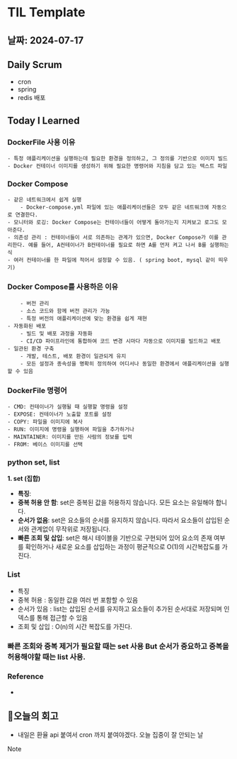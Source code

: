 # TIL Template

## 날짜: 2024-07-17

## Daily Scrum
- cron
- spring
- redis 배포

## Today I Learned

### DockerFile 사용 이유    
    - 특정 애플리케이션을 실행하는데 필요한 환경을 정의하고, 그 정의를 기반으로 이미지 빌드
    - Docker 컨테이너 이미지를 생성하기 위해 필요한 명령어와 지침을 담고 있는 텍스트 파일

### Docker Compose
    - 같은 네트워크에서 쉽게 실행
        - Docker-compose.yml 파일에 있는 애플리케이션들은 모두 같은 네트워크에 자동으로 연결한다.
    - 모니터와 로깅: Docker Compose는 컨테이너들이 어떻게 돌아가는지 지켜보고 로그도 모아준다.
    - 의존성 관리 : 컨테이너들이 서로 의존하는 관계가 있으면, Docker Compose가 이를 관리한다. 예를 들어, A컨테이너가 B컨테이너를 필요로 하면 A를 먼저 켜고 나서 B를 실행하는 식
    - 여러 컨테이너를 한 파일에 적어서 설정할 수 있음. ( spring boot, mysql 같이 띄우기)
    
### Docker Compose를 사용하은 이유
        - 버전 관리
        - 소스 코드와 함께 버전 관리가 가능
        - 특정 버전의 애플리케이션에 맞는 환경을 쉽게 재현
    - 자동화된 배포
        - 빌드 및 배포 과정을 자동화
        - CI/CD 파이프라인에 통합하여 코드 변경 시마다 자동으로 이미지를 빌드하고 배포
    - 일관된 환경 구축
        - 개발, 테스트, 배포 환경이 일관되게 유지
        - 모든 설정과 종속성을 명확히 정의하여 어디서나 동일한 환경에서 애플리케이션을 실행할 수 있음

### DockerFile 명령어
    - CMD: 컨테이너가 실행될 때 실행할 명령을 설정
    - EXPOSE: 컨테이너가 노출할 포트를 설정
    - COPY: 파일을 이미지에 복사
    - RUN: 이미지에 명령을 실행하여 파일을 추가하거나
    - MAINTAINER: 이미지를 만든 사람의 정보를 입력
    - FROM: 베이스 이미지를 선택
    

### python set, list

**1. set (집합)**

- **특징**:
- **중복 허용 안 함**: set은 중복된 값을 허용하지 않습니다. 모든 요소는 유일해야 합니다.
- **순서가 없음**: set은 요소들의 순서를 유지하지 않습니다. 따라서 요소들이 삽입된 순서와 관계없이 무작위로 저장됩니다.
- **빠른 조회 및 삽입**: set은 해시 테이블을 기반으로 구현되어 있어 요소의 존재 여부를 확인하거나 새로운 요소를 삽입하는 과정이 평균적으로 O(1)의 시간복잡도를 가진다.

### List
- 특징
- 중복 허용 : 동일한 값을 여러 번 포함할 수 있음
- 순서가 있음 : list는 삽입된 순서를 유지하고 요소들이 추가된 순서대로 저장되며 인덱스를 통해 접근할 수 있음
- 조회 및 삽입 : O(n)의 시간 복잡도를 가진다.

### 빠른 조회와 중복 제거가 필요할 때는 set 사용 But 순서가 중요하고 중복을 허용해야할 때는 list 사용.

### Reference
-
## 🎱오늘의 회고
- 내일은 환율 api 붙여서 cron 까지 붙여야겠다. 오늘 집중이 잘 안되는 날

> [!NOTE]